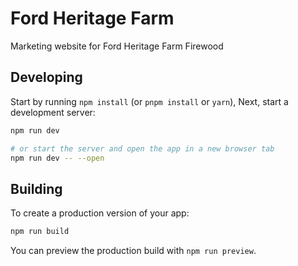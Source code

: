 # Ford Heritage Farm

Marketing website for Ford Heritage Farm Firewood

## Developing

Start by running `npm install` (or `pnpm install` or `yarn`), Next, start a development server:

```bash
npm run dev

# or start the server and open the app in a new browser tab
npm run dev -- --open
```

## Building

To create a production version of your app:

```bash
npm run build
```

You can preview the production build with `npm run preview`.
